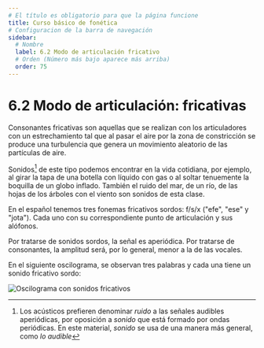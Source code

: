 ```yaml
---
# El título es obligatorio para que la página funcione
title: Curso básico de fonética
# Configuracion de la barra de navegación
sidebar:
  # Nombre
  label: 6.2 Modo de articulación fricativo
  # Orden (Número más bajo aparece más arriba)
  order: 75
---
```

# 6.2 Modo de articulación: fricativas

Consonantes fricativas son aquellas que se realizan con los articuladores con un estrechamiento tal que al pasar el aire por la zona de constricción se produce una turbulencia que genera un movimiento aleatorio de las partículas de aire.


Sonidos[^1] de este tipo podemos encontrar en la vida cotidiana, por ejemplo, al girar la tapa de una botella con líquido con gas o al soltar tenuemente la boquilla de un globo inflado. También el ruido del mar, de un río, de las hojas de los árboles con el viento son sonidos de esta clase.

[^1]:Los acústicos prefieren denominar *ruido* a las señales audibles aperiódicas, por oposición a *sonido* que está formado por ondas periódicas. En este material, *sonido* se usa de una manera más general, como *lo audible*

En el español tenemos tres fonemas fricativos sordos: f/s/x ("efe", "ese" y "jota"). Cada uno con su correspondiente punto de articulación y sus alófonos.

Por tratarse de sonidos sordos, la señal es aperiódica. Por tratarse de consonantes, la amplitud será, por lo general, menor a la de las vocales.

En el siguiente oscilograma, se observan tres palabras y cada una tiene un sonido fricativo sordo:

![Oscilograma con sonidos fricativos](/imagenes/oscilograma_fricativas_1.png)
